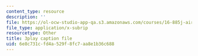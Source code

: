 ```yaml
---
content_type: resource
description: ''
file: https://ol-ocw-studio-app-qa.s3.amazonaws.com/courses/16-885j-aircraft-systems-engineering-fall-2005/6e8c731cfd4a529f8fc7aa8e1b36c688_Fo8v7juSgRw.vtt
file_type: application/x-subrip
resourcetype: Other
title: 3play caption file
uid: 6e8c731c-fd4a-529f-8fc7-aa8e1b36c688
---
```

